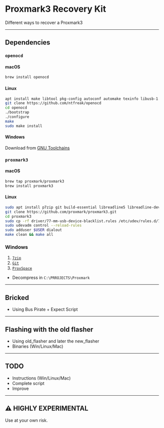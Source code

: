 # Proxmark3 Recovery Kit

Different ways to recover a Proxmark3

***

## Dependencies

### `openocd`

#### macOS

~~~bash
brew install openocd
~~~

#### Linux

~~~bash
apt install make libtool pkg-config autoconf automake texinfo libusb-1.0
git clone https://github.com/ntfreak/openocd
cd openocd
./bootstrap
./configure
make
sudo make install
~~~

#### Windows

Download from [GNU Toolchains](http://gnutoolchains.com/arm-eabi/openocd/)

###  `proxmark3`

#### macOS

~~~bash
brew tap proxmark/proxmark3
brew install proxmark3
~~~

#### Linux

~~~bash
sudo apt install p7zip git build-essential libreadline5 libreadline-dev libusb-0.1-4 libusb-dev libqt4-dev perl pkg-config wget libncurses5-dev gcc-arm-none-eabi libstdc++-arm-none-eabi-newlib
git clone https://github.com/proxmark/proxmark3.git
cd proxmark3
sudo cp -rf driver/77-mm-usb-device-blacklist.rules /etc/udev/rules.d/77-mm-usb-device-blacklist.rules
sudo udevadm control --reload-rules
sudo adduser $USER dialout
make clean && make all
~~~

### Windows

1. [`7zip`](http://www.7-zip.org/download.html)
1. [`Git`](http://windows.github.com/)
1. [`ProxSpace`](https://github.com/Gator96100/ProxSpace/archive/master.zip)
  + Decompress in `C:\PRROJECTS\Proxmark`

***

## Bricked

+ Using Bus Pirate + Expect Script

*** 

## Flashing with the old flasher

+ Using old_flasher and later the new_flasher
+ Binaries (Win/Linux/Mac)

***

## TODO

+ Instructions (Win/Linux/Mac)
+ Complete script
+ Improve

***

## :warning: HIGHLY EXPERIMENTAL

Use at your own risk. 
